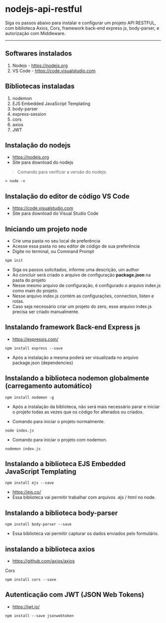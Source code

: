 # nodejs-api-restful
Siga os passos abaixo para instalar e configurar um projeto API RESTFUL, com biblioteca Axios, Cors, framework back-end express js, body-parser, e autorização com Middleware.
***

## Softwares instalados
1. Nodejs - https://nodejs.org
1. VS Code - https://code.visualstudio.com

## Bibliotecas instaladas
1. nodemon
1. EJS Embedded JavaScript Templating
1. body-parser
1. express-session
1. cors
1. axios
1. JWT

## Instalação do nodejs

* https://nodejs.org
* Site para download do nodejs

> Comando para verificar a versão do nodejs:
```
> node -v
```

## Instalação do editor de código VS Code

* https://code.visualstudio.com
* Site para download do Visual Studio Code

## Iniciando um projeto node

* Crie uma pasta no seu local de preferência
* Acesse essa pasta no seu editor de código de sua preferência
* Digite no terminal, ou Command Prompt
```
npm init
```
* Siga os passos solicitados, informe uma descrição, um author
* Ao concluir será criado o arquivo de configuração **package.json** na pasta do projeto
* Nesse mesmo arquivo de configuração, é configurado o arquivo index.js como main do projeto.
* Nesse arquivo index.js contém as configurações, connection, listen e rotas.
* Caso seja necessário criar um projeto do zero, esse arquivo index.js precisa ser criado manualmente.

## Instalando framework Back-end Express js
* https://expressjs.com/
```
npm install express --save
```
* Após a instalação a mesma poderá ser visualizada no arquivo package.json (dependencies)

## Instalando a biblioteca nodemon globalmente (carregamento automático)

```
npm install nodemon -g
```
* Após a instalação da biblioteca, não será mais necessário parar e iniciar o projeto todas as vezes que os código for alterados ou criados.

* Comando para iniciar o projeto normalmente.
```
node index.js
```

* Comando para iniciar o projeto com nodemon.
```
nodemon index.js
```

## Instalando a biblioteca EJS Embedded JavaScript Templating

```
npm install ejs --save
```
* https://ejs.co/
* Essa biblioteca vai permitir trabalhar com arquivos .ejs / html no node.

## Instalando a biblioteca body-parser

```
npm install body-parser --save
```
* Essa biblioteca vai permitir capturar os dados enviados pelo formulário.


## instalando a biblioteca axios
* https://github.com/axios/axios

Cors
```
npm install cors --save
```

## Autenticação com JWT (JSON Web Tokens)
* https://jwt.io/
```
npm install --save jsonwebtoken
```
